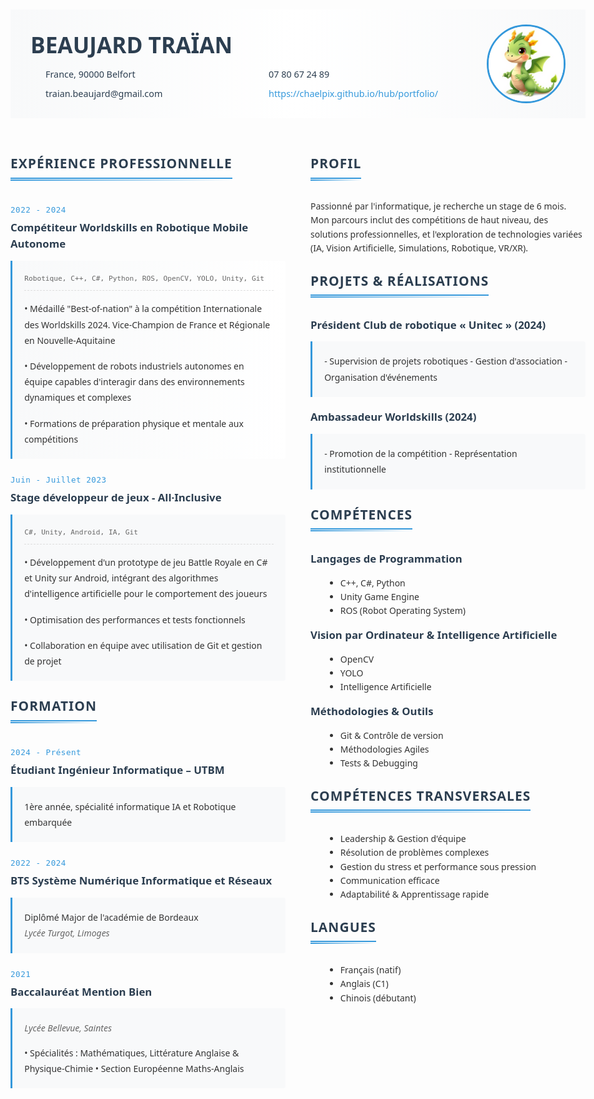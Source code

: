 <div class="header">
    <div class="profile-container">
        <div class="text-content">
            <h1>BEAUJARD TRAÏAN</h1>
            <div class="contact-info">
                <div class="contact-item"><i class="fas fa-map-marker-alt"></i> France, 90000 Belfort</div>
                <div class="contact-item"><i class="fas fa-phone"></i> 07 80 67 24 89</div>
                <div class="contact-item"><i class="fas fa-envelope"></i> traian.beaujard@gmail.com</div>
                <div class="contact-item"><i class="fas fa-globe"></i> <a href="https://chaelpix.github.io/hub/portfolio/">https://chaelpix.github.io/hub/portfolio/</a></div>
            </div>
        </div>
        <img src="./assets/profile.jpg" alt="Photo de profil" class="profile-image">
    </div>
</div>

<div class="container">
<div class="left-column">



## <span class="section-title">Expérience Professionnelle</span>

<div class="date-block">2022 - 2024</div>

### Compétiteur Worldskills en Robotique Mobile Autonome
<div class="experience-item highlight-item">
<div class="skills-tag">Robotique, C++, C#, Python, ROS, OpenCV, YOLO, Unity, Git</div>

• Médaillé "Best-of-nation" à la compétition Internationale des Worldskills 2024. Vice-Champion de France et Régionale en Nouvelle-Aquitaine

• Développement de robots industriels autonomes en équipe capables d'interagir dans des environnements dynamiques et complexes

• Formations de préparation physique et mentale aux compétitions
</div>

<div class="date-block">Juin - Juillet 2023</div>

### Stage développeur de jeux - All·Inclusive
<div class="experience-item">
<div class="skills-tag">C#, Unity, Android, IA, Git</div>

• Développement d'un prototype de jeu Battle Royale en C# et Unity sur Android, intégrant des algorithmes d'intelligence artificielle pour le comportement des joueurs

• Optimisation des performances et tests fonctionnels

• Collaboration en équipe avec utilisation de Git et gestion de projet
</div>

## <span class="section-title">Formation</span>

<div class="date-block">2024 - Présent</div>

### Étudiant Ingénieur Informatique – UTBM
<div class="education-item">
1ère année, spécialité informatique IA et Robotique embarquée
</div>

<div class="date-block">2022 - 2024</div>

### BTS Système Numérique Informatique et Réseaux
<div class="education-item">
Diplômé Major de l'académie de Bordeaux
<div class="subtitle">Lycée Turgot, Limoges</div>
</div>

<div class="date-block">2021</div>

### Baccalauréat Mention Bien
<div class="education-item">
<div class="subtitle">Lycée Bellevue, Saintes</div>

• Spécialités : Mathématiques, Littérature Anglaise & Physique-Chimie
• Section Européenne Maths-Anglais
</div>

</div>
<div class="right-column">


## <span class="section-title">Profil</span>
Passionné par l'informatique, je recherche un stage de 6 mois. Mon parcours inclut des compétitions de haut niveau, des solutions professionnelles, et l'exploration de technologies variées (IA, Vision Artificielle, Simulations, Robotique, VR/XR).

## <span class="section-title">Projets & Réalisations</span>

### Président Club de robotique « Unitec » (2024)
<div class="experience-item">
- Supervision de projets robotiques
- Gestion d'association
- Organisation d'événements
</div>

### Ambassadeur Worldskills (2024)
<div class="experience-item">
- Promotion de la compétition
- Représentation institutionnelle
</div>

## <span class="section-title">Compétences</span>

### Langages de Programmation
- C++, C#, Python
- Unity Game Engine
- ROS (Robot Operating System)

### Vision par Ordinateur & Intelligence Artificielle
- OpenCV
- YOLO
- Intelligence Artificielle

### Méthodologies & Outils
- Git & Contrôle de version
- Méthodologies Agiles
- Tests & Debugging

## <span class="section-title">Compétences Transversales</span>
- Leadership & Gestion d'équipe
- Résolution de problèmes complexes
- Gestion du stress et performance sous pression
- Communication efficace
- Adaptabilité & Apprentissage rapide

## <span class="section-title">Langues</span>
- Français (natif)
- Anglais (C1)
- Chinois (débutant)



</div>
</div>

<style>
body {
    font-family: 'Segoe UI', Roboto, Oxygen, Ubuntu, sans-serif;
    line-height: 1.6;
    color: #333;
    max-width: 1200px;
    margin: 0 auto;
    padding: 20px;
}

.header {
    margin-bottom: 2rem;
    padding: 1.5rem 2rem;
    background: linear-gradient(to right, #f8f9fa, #ffffff, #f8f9fa);
}

.profile-container {
    max-width: 1000px;
    margin: 0 auto;
    display: flex;
    justify-content: space-between;
    align-items: center;
    gap: 2rem;
}

.text-content {
    flex: 1;
}

.profile-image {
    width: 120px;
    height: 120px;
    border-radius: 50%;
    border: 3px solid #3498db;
    object-fit: cover;
}

.contact-info {
    display: grid;
    grid-template-columns: repeat(2, 1fr);
    gap: 0.5rem 2rem;
    margin-top: 0.5rem;
    padding-left: 1rem;
}

.contact-item {
    display: flex;
    align-items: center;
    gap: 0.5rem;
    color: #2c3e50;
    font-size: 0.9rem;
}

.container {
    display: flex;
    gap: 40px;
}

.left-column, .right-column {
    flex: 1;
}

.section-title {
    color: #2c3e50;
    border-bottom: 2px solid #3498db;
    padding-bottom: 5px;
    text-transform: uppercase;
    letter-spacing: 1px;
    font-weight: 600;
    position: relative;
    display: inline-block;
    margin-bottom: 1rem;
}

.section-title::after {
    content: '';
    position: absolute;
    bottom: -5px;
    left: 0;
    width: 100%;
    height: 2px;
    background: linear-gradient(to right, #3498db, transparent);
}

h1 {
    font-size: 2.2rem;
    margin: 0;
    color: #2c3e50;
    text-align: left;
}

h2 {
    color: #2c3e50;
    margin-top: 1.5rem;
}

h3 {
    color: #2c3e50;
    margin: 0.3rem 0 0.8rem 0;
    font-size: 1.2em;
    font-weight: 600;
}

.experience-item, .education-item {
    background: #f8f9fa;
    padding: 1.2rem;
    border-left: 3px solid #3498db;
    margin: 0.5rem 0 1.2rem 0;
    border-radius: 0 4px 4px 0;
    line-height: 1.8;
}

.experience-item > *, .education-item > * {
    margin-bottom: 1rem;
}

.experience-item > *:last-child, .education-item > *:last-child {
    margin-bottom: 0;
}

ul, ol {
    margin-left: 1.5rem;
}

a {
    color: #3498db;
    text-decoration: none;
}

a:hover {
    text-decoration: underline;
}

.contact-info span {
    padding: 0 10px;
}

.date-block {
    font-family: 'Roboto Mono', monospace;
    color: #3498db;
    font-size: 0.9em;
    margin-top: 1.5rem;
    font-weight: 500;
    letter-spacing: 0.5px;
}

.highlight-item {
    border-left: 4px solidrgb(244, 223, 0);
    background: linear-gradient(to right, #f8f9fa, #ffffff);
}

.skills-tag {
    font-family: 'Roboto Mono', monospace;
    font-size: 0.8em;
    color: #666;
    margin-bottom: 1rem;
    padding-bottom: 0.5rem;
    border-bottom: 1px dashed #ddd;
}

.subtitle {
    font-style: italic;
    color: #666;
    margin-bottom: 0.8rem;
}

strong {
    color: #2c3e50;
    font-weight: 600;
}

em {
    color: #34495e;
    font-style: italic;
}

@media print {
    body {
        font-size: 11pt;
    }
    
    .container {
        gap: 20px;
    }
    
    .experience-item, .education-item {
        padding: 0.5rem;
    }

    .header {
        padding: 1rem;
    }
    
    .profile-image {
        width: 100px;
        height: 100px;
    }
    
    .contact-info {
        font-size: 9pt;
        gap: 0.3rem 1rem;
    }
    
    h1 {
        font-size: 1.8rem;
    }
}
</style>

<!-- Ajoutez ce lien dans le <head> de votre document HTML pour les icônes -->
<link rel="stylesheet" href="https://cdnjs.cloudflare.com/ajax/libs/font-awesome/5.15.4/css/all.min.css">
<link href="https://fonts.googleapis.com/css2?family=Roboto+Mono:wght@400;500&display=swap" rel="stylesheet">
